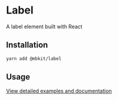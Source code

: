 # Label

A label element built with React

## Installation

```sh
yarn add @mbkit/label
```

## Usage

[View detailed examples and documentation](https://mbkit.netlify.com/components/label)